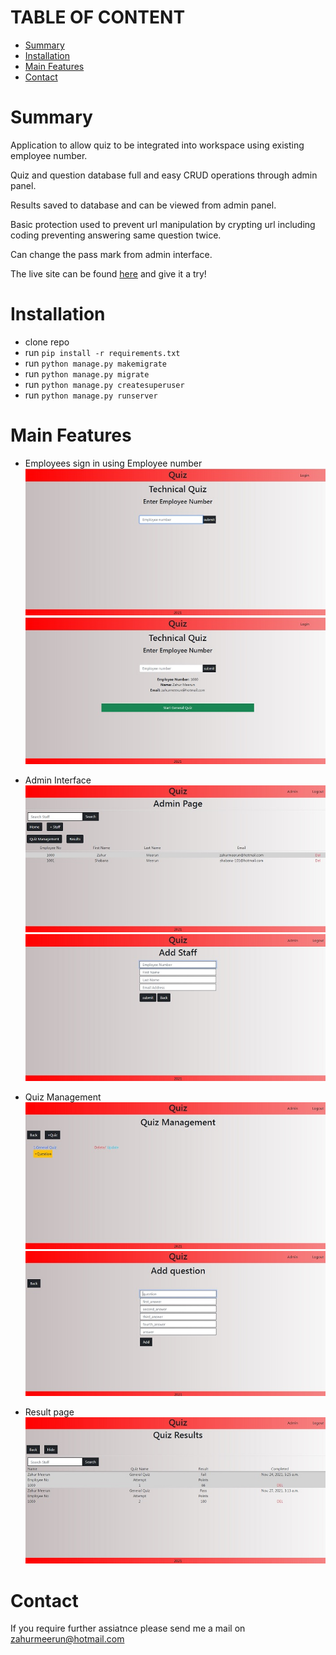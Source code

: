 # TABLE OF CONTENT 
* [Summary](#summary)
* [Installation](#installation)
* [Main Features](#main-features)
* [Contact](#contact)

# Summary

Application to allow quiz to be integrated into workspace using existing employee number. 

Quiz and question database full and easy CRUD operations through admin panel.

Results saved to database and can be viewed from admin panel.

Basic protection used to prevent url manipulation by crypting url including coding preventing answering same question twice.

Can change the pass mark from admin interface.

The live site can be found [here](https://django-quiz-zahur.herokuapp.com/) and give it a try!

# Installation

* clone repo 
* run ```pip install -r requirements.txt```
* run ```python manage.py makemigrate```
* run ```python manage.py migrate```
* run ```python manage.py createsuperuser```
* run ```python manage.py runserver```

# Main Features

* Employees sign in using Employee number
![sign-in](static/doc/sign-in.jpg)
![sign-in-two](static/doc/sign-in-two.jpg)

* Admin Interface
![admin](static/doc/admin.jpg)
![staff](static/doc/staff.jpg)

* Quiz Management
![quiz](static/doc/quiz.jpg)
![question](static/doc/question.jpg)

* Result page
![results](static/doc/results.jpg)

# Contact

If you require further assiatnce please send me a mail on zahurmeerun@hotmail.com